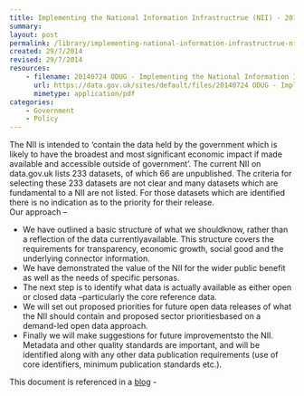 ```yaml
---
title: Implementing the National Information Infrastructrue (NII) - 20140724 ODUG 
summary: 
layout: post
permalink: /library/implementing-national-information-infrastructrue-nii-20140724-odug
created: 29/7/2014
revised: 29/7/2014
resources:
    - filename: 20140724 ODUG - Implementing the National Information Infrastructrue (NII).pdf
      url: https://data.gov.uk/sites/default/files/20140724 ODUG - Implementing the National Information Infrastructrue (NII).pdf
      mimetype: application/pdf
categories:
    - Government
    - Policy
---
```


<p>The NII is intended to ‘contain the data held by the government which is likely to have the broadest and most significant economic impact if made available and accessible outside of government’. The current NII on data.gov.uk lists 233 datasets, of which 66 are unpublished. The criteria for selecting these 233 datasets are not clear and many datasets which are fundamental to a NII are not listed. For those datasets which are identified there is no indication as to the priority for their release.<br />
	Our approach –</p>
<ul><li>We have outlined a basic structure of what we shouldknow, rather than a reflection of the data currentlyavailable. This structure covers the requirements for transparency, economic growth, social good and the underlying connector information.</li>
<li>​We have demonstrated the value of the NII for the wider public benefit as well as the needs of specific personas. </li>
<li>The next step is to identify what data is actually available as either open or closed data –particularly the core reference data.</li>
<li>We will set out proposed priorities for future open data releases of what the NII should contain and proposed sector prioritiesbased on a demand-led open data approach.</li>
<li>​Finally we will make suggestions for future improvementsto the NII. Metadata and other quality standards are important, and will be identified along with any other data publication requirements (use of core identifiers, minimum publication standards etc.).</li>
</ul><p>​This document is referenced in a <a href="http://data.gov.uk/blog/strengthening-national-information-infrastructure-nii" rel="nofollow">blog</a> -</p>
